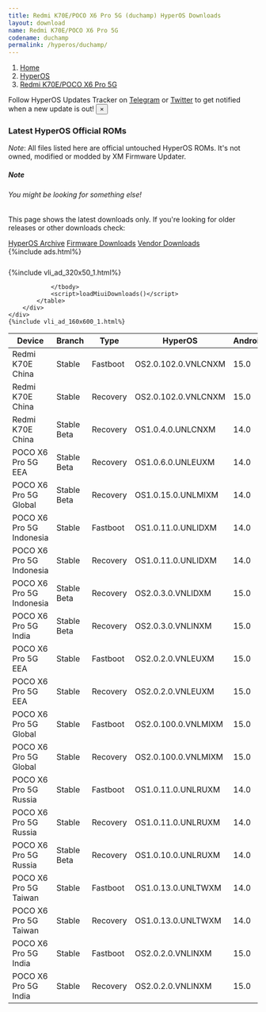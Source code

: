 ```yaml
---
title: Redmi K70E/POCO X6 Pro 5G (duchamp) HyperOS Downloads
layout: download
name: Redmi K70E/POCO X6 Pro 5G
codename: duchamp
permalink: /hyperos/duchamp/
---
```

<nav aria-label="breadcrumb">
    <ol class="breadcrumb">
        <li class="breadcrumb-item"><a href="/">Home</a></li>
        <li class="breadcrumb-item"><a href="/hyperos/">HyperOS</a></li>
        <li class="breadcrumb-item active" aria-current="page"><a href="/hyperos/duchamp/">Redmi K70E/POCO X6 Pro 5G</a></li>
    </ol>
</nav>
<div class="alert alert-primary alert-dismissible fade show" role="alert">
    Follow HyperOS Updates Tracker on <a href="https://t.me/MIUIUpdatesTracker" class="alert-link">Telegram</a>
     or <a href="https://twitter.com/MiFwUpdater" class="alert-link">Twitter</a> to get notified when a new update is out!
    <button type="button" class="close" data-dismiss="alert" aria-label="Close">
        <span aria-hidden="true">&times;</span>
    </button>
</div>

### Latest HyperOS Official ROMs
*Note*: All files listed here are official untouched HyperOS ROMs. It's not owned, modified or modded by XM Firmware Updater.
<div class="card">
  <div class="card-body">
    <h5 class="card-title">Note</h5>
    <h6 class="card-subtitle mb-2 text-muted">You might be looking for something else!</h6>
    <p class="card-text">This page shows the latest downloads only.
     If you're looking for older releases or other downloads check:</p>
    <a href="/archive/hyperos/duchamp/" class="card-link">HyperOS Archive</a>
    <a href="/firmware/duchamp/" class="card-link">Firmware Downloads</a>
    <a href="/vendor/duchamp/" class="card-link">Vendor Downloads</a>
  </div>
</div>
{%include ads.html%}
<div class="row justify-content-center">
    <div class="col-10">
        <div class="table-responsive-md" style="margin-top: 25px;">
            {%include vli_ad_320x50_1.html%}
            <table id="miui" class="display dt-responsive nowrap compact table table-striped table-hover table-sm">
                <thead class="thead-dark">
                    <tr>
                        <th data-ref="device">Device</th>
                        <th data-ref="branch">Branch</th>
                        <th data-ref="type">Type</th>
                        <th data-ref="miui">HyperOS</th>
                        <th data-ref="android">Android</th>
                        <th data-ref="size">Size</th>
                        <th data-ref="size">Date</th>
                        <th data-ref="link">Link</th>
                    </tr>
                </thead>
                <tbody>
                <tr><td>Redmi K70E China</td><td>Stable</td><td>Fastboot</td><td>OS2.0.102.0.VNLCNXM</td><td>15.0</td><td>9.0 GB</td><td>2025-02-08</td><td><a href="/hyperos/duchamp/stable/OS2.0.102.0.VNLCNXM/">Download</a></td></tr>
<tr><td>Redmi K70E China</td><td>Stable</td><td>Recovery</td><td>OS2.0.102.0.VNLCNXM</td><td>15.0</td><td>6.8 GB</td><td>2025-01-14</td><td><a href="/hyperos/duchamp/stable/OS2.0.102.0.VNLCNXM/">Download</a></td></tr>
<tr><td>Redmi K70E China</td><td>Stable Beta</td><td>Recovery</td><td>OS1.0.4.0.UNLCNXM</td><td>14.0</td><td>6.3 GB</td><td>2023-11-30</td><td><a href="/hyperos/duchamp/stable beta/OS1.0.4.0.UNLCNXM/">Download</a></td></tr>
<tr><td>POCO X6 Pro 5G EEA</td><td>Stable Beta</td><td>Recovery</td><td>OS1.0.6.0.UNLEUXM</td><td>14.0</td><td>5.5 GB</td><td>2024-03-06</td><td><a href="/hyperos/duchamp/stable beta/OS1.0.6.0.UNLEUXM/">Download</a></td></tr>
<tr><td>POCO X6 Pro 5G Global</td><td>Stable Beta</td><td>Recovery</td><td>OS1.0.15.0.UNLMIXM</td><td>14.0</td><td>5.5 GB</td><td>2024-12-05</td><td><a href="/hyperos/duchamp/stable beta/OS1.0.15.0.UNLMIXM/">Download</a></td></tr>
<tr><td>POCO X6 Pro 5G Indonesia</td><td>Stable</td><td>Fastboot</td><td>OS1.0.11.0.UNLIDXM</td><td>14.0</td><td>7.8 GB</td><td>2024-12-19</td><td><a href="/hyperos/duchamp/stable/OS1.0.11.0.UNLIDXM/">Download</a></td></tr>
<tr><td>POCO X6 Pro 5G Indonesia</td><td>Stable</td><td>Recovery</td><td>OS1.0.11.0.UNLIDXM</td><td>14.0</td><td>5.5 GB</td><td>2024-12-23</td><td><a href="/hyperos/duchamp/stable/OS1.0.11.0.UNLIDXM/">Download</a></td></tr>
<tr><td>POCO X6 Pro 5G Indonesia</td><td>Stable Beta</td><td>Recovery</td><td>OS2.0.3.0.VNLIDXM</td><td>15.0</td><td>5.7 GB</td><td>2025-02-12</td><td><a href="/hyperos/duchamp/stable beta/OS2.0.3.0.VNLIDXM/">Download</a></td></tr>
<tr><td>POCO X6 Pro 5G India</td><td>Stable Beta</td><td>Recovery</td><td>OS2.0.3.0.VNLINXM</td><td>15.0</td><td>5.5 GB</td><td>2025-02-12</td><td><a href="/hyperos/duchamp/stable beta/OS2.0.3.0.VNLINXM/">Download</a></td></tr>
<tr><td>POCO X6 Pro 5G EEA</td><td>Stable</td><td>Fastboot</td><td>OS2.0.2.0.VNLEUXM</td><td>15.0</td><td>7.8 GB</td><td>2024-12-12</td><td><a href="/hyperos/duchamp/stable/OS2.0.2.0.VNLEUXM/">Download</a></td></tr>
<tr><td>POCO X6 Pro 5G EEA</td><td>Stable</td><td>Recovery</td><td>OS2.0.2.0.VNLEUXM</td><td>15.0</td><td>5.7 GB</td><td>2024-12-19</td><td><a href="/hyperos/duchamp/stable/OS2.0.2.0.VNLEUXM/">Download</a></td></tr>
<tr><td>POCO X6 Pro 5G Global</td><td>Stable</td><td>Fastboot</td><td>OS2.0.100.0.VNLMIXM</td><td>15.0</td><td>9.0 GB</td><td>2025-03-03</td><td><a href="/hyperos/duchamp/stable/OS2.0.100.0.VNLMIXM/">Download</a></td></tr>
<tr><td>POCO X6 Pro 5G Global</td><td>Stable</td><td>Recovery</td><td>OS2.0.100.0.VNLMIXM</td><td>15.0</td><td>5.7 GB</td><td>2025-02-21</td><td><a href="/hyperos/duchamp/stable/OS2.0.100.0.VNLMIXM/">Download</a></td></tr>
<tr><td>POCO X6 Pro 5G Russia</td><td>Stable</td><td>Fastboot</td><td>OS1.0.11.0.UNLRUXM</td><td>14.0</td><td>8.5 GB</td><td>2024-12-19</td><td><a href="/hyperos/duchamp/stable/OS1.0.11.0.UNLRUXM/">Download</a></td></tr>
<tr><td>POCO X6 Pro 5G Russia</td><td>Stable</td><td>Recovery</td><td>OS1.0.11.0.UNLRUXM</td><td>14.0</td><td>5.4 GB</td><td>2024-12-23</td><td><a href="/hyperos/duchamp/stable/OS1.0.11.0.UNLRUXM/">Download</a></td></tr>
<tr><td>POCO X6 Pro 5G Russia</td><td>Stable Beta</td><td>Recovery</td><td>OS1.0.10.0.UNLRUXM</td><td>14.0</td><td>5.4 GB</td><td>2024-12-10</td><td><a href="/hyperos/duchamp/stable beta/OS1.0.10.0.UNLRUXM/">Download</a></td></tr>
<tr><td>POCO X6 Pro 5G Taiwan</td><td>Stable</td><td>Fastboot</td><td>OS1.0.13.0.UNLTWXM</td><td>14.0</td><td>7.1 GB</td><td>2024-12-19</td><td><a href="/hyperos/duchamp/stable/OS1.0.13.0.UNLTWXM/">Download</a></td></tr>
<tr><td>POCO X6 Pro 5G Taiwan</td><td>Stable</td><td>Recovery</td><td>OS1.0.13.0.UNLTWXM</td><td>14.0</td><td>5.4 GB</td><td>2024-12-23</td><td><a href="/hyperos/duchamp/stable/OS1.0.13.0.UNLTWXM/">Download</a></td></tr>
<tr><td>POCO X6 Pro 5G India</td><td>Stable</td><td>Fastboot</td><td>OS2.0.2.0.VNLINXM</td><td>15.0</td><td>7.4 GB</td><td>2025-01-08</td><td><a href="/hyperos/duchamp/stable/OS2.0.2.0.VNLINXM/">Download</a></td></tr>
<tr><td>POCO X6 Pro 5G India</td><td>Stable</td><td>Recovery</td><td>OS2.0.2.0.VNLINXM</td><td>15.0</td><td>5.5 GB</td><td>2025-01-20</td><td><a href="/hyperos/duchamp/stable/OS2.0.2.0.VNLINXM/">Download</a></td></tr>

                </tbody>
                <script>loadMiuiDownloads()</script>
            </table>
        </div>
    </div>
    {%include vli_ad_160x600_1.html%}
</div>
